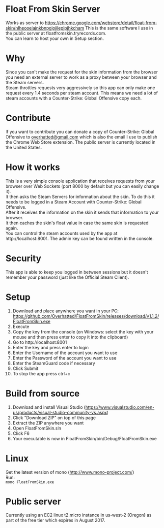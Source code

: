 # Float From Skin Server
Works as server to https://chrome.google.com/webstore/detail/float-from-skin/nlheooelajnkbnpgjojileplpjhkcham
This is the same software I use in the public server at floatfromskin.tryrecords.com.  
You can learn to host your own in Setup section.

# Why
Since you can't make the request for the skin information from the browser you need an external server to work as a proxy between your browser and the Steam servers.  
Steam throttles requests very aggressively so this app can only make one request every 1.4 seconds per steam account. This means we need a lot of steam accounts with a Counter-Strike: Global Offensive copy each.

# Contribute
If you want to contribute you can donate a copy of Counter-Strike: Global Offensive to overhatted@gmail.com which is also the email I use to publish the Chrome Web Store extension. The public server is currently located in the United States.

# How it works
This is a very simple console application that receives requests from your browser over Web Sockets (port 8000 by default but you can easily change it).  
It then asks the Steam Servers for information about the skin. To do this it needs to be logged in a Steam Account with Counter-Strike: Global Offensive.  
After it receives the information on the skin it sends that information to your browser.  
It then caches the skin's float value in case the same skin is requested again.  
You can control the steam accounts used by the app at http://localhost:8001.
The admin key can be found written in the console.

# Security
This app is able to keep you logged in between sessions but it doesn't remember your password (just like the Official Steam Client).

# Setup
1. Download and place anywhere you want in your PC: https://github.com/Overhatted/FloatFromSkin/releases/download/v1.1.2/FloatFromSkin.exe
2. Execute
3. Copy the key from the console (on Windows: select the key with your mouse and then press enter to copy it into the clipboard)
4. Go to http://localhost:8001
5. Enter the key and press enter to login
6. Enter the Username of the account you want to use
7. Enter the Password of the account you want to use
8. Enter the SteamGuard code if necessary
9. Click Submit
10. To stop the app press ctrl+c

# Build from source
1. Download and install Visual Studio (https://www.visualstudio.com/en-us/products/visual-studio-community-vs.aspx)
2. Click "Download ZIP" on top of this page
3. Extract the ZIP anywhere you want
4. Open FloatFromSkin.sln
5. Click F6
6. Your executable is now in FloatFromSkin/bin/Debug/FloatFromSkin.exe

# Linux
Get the latest version of mono (http://www.mono-project.com/)  
Run:  
`mono FloatFromSkin.exe`

# Public server
Currently using an EC2 linux t2.micro instance in us-west-2 (Oregon) as part of the free tier which expires in August 2017.
